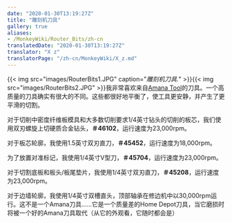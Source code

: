 ```yaml
---
date: "2020-01-30T13:19:27Z"
title: "雕刻机刀具"
gallery: true
aliases:
- /MonkeyWiki/Router_Bits/zh-cn
translatedDate: "2020-01-30T13:19:27Z"
translator: "X z"
translatorPage: "/zh-cn/MonkeyWiki/X_z.md"
---
```

{{< img src="images/RouterBits1.JPG" caption="_雕刻机刀具._" >}}{{< img src="images/RouterBits2.JPG" >}}我非常喜欢来自[Amana Tool](http://amanatool.com/)的刀具。一个高质量的刀具确实有很大的不同。这些都很好地平衡了，使工具更安静，并产生了更平滑的切割。


对于切削中密度纤维板模具和大多数切削要求1/4英寸钻头的切削的板芯，我们使用双刃螺旋上切硬质合金钻头，**＃46102**，运行速度为23,000rpm。


对于板芯轮廓，我使用1.5英寸双刃直刀，**＃45452**，运行速度为18,000rpm。


为了放置对准标记，我使用1/4英寸V型刀，**＃45704**，运行速度为23,000rpm。


对于切割底板和板头/板尾垫片，我使用1/4英寸双刃直刀，**＃45208**，运行速度为23,000rpm。


对于边墙轮廓，我使用1/4英寸双槽直头，顶部轴承在修边机中以30,000rpm运行。这不是一个Amana刀具......它是一个质量差的Home Depot刀具，当它磨损时将被一个好的Amana刀具取代（从它的外观看，它随时都会是）



